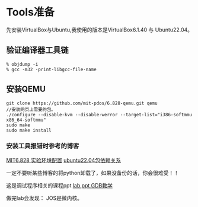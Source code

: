 # Tools准备
先安装VirtualBox与Ubuntu,我使用的版本是VirtualBox6.1.40 与 Ubuntu22.04。

## 验证编译器工具链
```
% objdump -i
% gcc -m32 -print-libgcc-file-name
```

## 安装QEMU
```language
git clone https://github.com/mit-pdos/6.828-qemu.git qemu
//安装网页上需要的包。
./configure --disable-kvm --disable-werror --target-list="i386-softmmu x86_64-softmmu"
sudo make
sudo make install
```

### 安装工具报错时参考的博客
[MIT6.828 实验环境配置](https://blog.csdn.net/qq_43012789/article/details/106343268)
[ubuntu22.04包依赖关系](https://blog.csdn.net/lishuaigell/article/details/124740342)

一定不要听某些博客的将python卸载了，如果没备份的话，你会很难受！！

这是调试程序相关的课程ppt
[lab ppt GDB教学](https://pdos.csail.mit.edu/6.828/2018/lec/gdb_slides.pdf)


做完lab会发现： JOS是微内核。